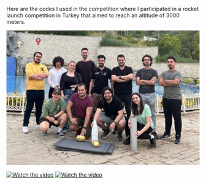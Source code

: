Here are the codes I used in the competition where I participated in a rocket launch competition in Turkey that aimed to reach an altitude of 3000 meters. 

![Team](https://github.com/HasanKarslioglu/Teknofest-Rocket/blob/alpha-02/images/Team.jpeg?raw=true)

[![Watch the video](https://img.youtube.com/vi/wAaXT6OhT0o/hqdefault.jpg)](https://www.youtube.com/watch?v=wAaXT6OhT0o)
[![Watch the video](https://img.youtube.com/vi/2fkBz0cb3wE/hqdefault.jpg)](https://www.youtube.com/watch?v=2fkBz0cb3wE)




